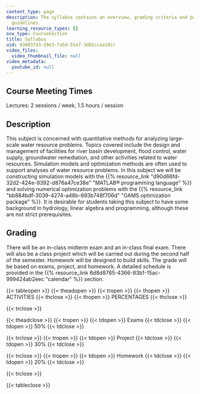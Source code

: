 ```yaml
---
content_type: page
description: The syllabus contains an overview, grading criteria and participation
  guidelines.
learning_resource_types: []
ocw_type: CourseSection
title: Syllabus
uid: 936037d3-20e3-fa54-55a7-3d81ccaa19cc
video_files:
  video_thumbnail_file: null
video_metadata:
  youtube_id: null
---
```


Course Meeting Times
--------------------

Lectures: 2 sessions / week, 1.5 hours / session

Description
-----------

This subject is concerned with quantitative methods for analyzing large-scale water resource problems. Topics covered include the design and management of facilities for river basin development, flood control, water supply, groundwater remediation, and other activities related to water resources. Simulation models and optimization methods are often used to support analyses of water resource problems. In this subject we will be constructing simulation models with the {{% resource_link "d90d66fd-32d2-424e-9392-d876a47ce38e" "MATLAB® programming language" %}} and solving numerical optimization problems with the {{% resource_link "bb884bdf-3039-4274-a48b-693b748f706d" "GAMS optimization package" %}}. It is desirable for students taking this subject to have some background in hydrology, linear algebra and programming, although these are not strict prerequisites.

Grading
-------

There will be an in-class midterm exam and an in-class final exam. There will also be a class project which will be carried out during the second half of the semester. Homework will be designed to build skills. The grade will be based on exams, project, and homework. A detailed schedule is provided in the {{% resource_link 6d8d8765-4366-83b1-15ac-999424ab2eec "calendar" %}} section.

{{< tableopen >}}
{{< theadopen >}}
{{< tropen >}}
{{< thopen >}}
ACTIVITIES
{{< thclose >}}
{{< thopen >}}
PERCENTAGES
{{< thclose >}}

{{< trclose >}}

{{< theadclose >}}
{{< tropen >}}
{{< tdopen >}}
Exams
{{< tdclose >}}
{{< tdopen >}}
50%
{{< tdclose >}}

{{< trclose >}}
{{< tropen >}}
{{< tdopen >}}
Project
{{< tdclose >}}
{{< tdopen >}}
30%
{{< tdclose >}}

{{< trclose >}}
{{< tropen >}}
{{< tdopen >}}
Homework
{{< tdclose >}}
{{< tdopen >}}
20%
{{< tdclose >}}

{{< trclose >}}

{{< tableclose >}}